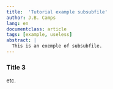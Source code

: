 ```yaml
---
title:  'Tutorial example subsubfile'
author: J.B. Camps
lang: en
documentclass: article
tags: [example, useless]
abstract: |
  This is an exemple of subsubfile.
---
```


### Title 3

etc.
